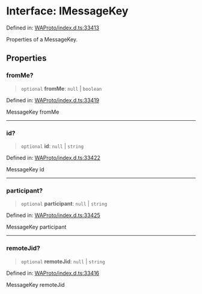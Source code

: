 # Interface: IMessageKey

Defined in: [WAProto/index.d.ts:33413](https://github.com/Fokusdotid/Baileys/blob/6a8e2076fa4119b2d5152250d579a4fbed394533/WAProto/index.d.ts#L33413)

Properties of a MessageKey.

## Properties

### fromMe?

> `optional` **fromMe**: `null` \| `boolean`

Defined in: [WAProto/index.d.ts:33419](https://github.com/Fokusdotid/Baileys/blob/6a8e2076fa4119b2d5152250d579a4fbed394533/WAProto/index.d.ts#L33419)

MessageKey fromMe

***

### id?

> `optional` **id**: `null` \| `string`

Defined in: [WAProto/index.d.ts:33422](https://github.com/Fokusdotid/Baileys/blob/6a8e2076fa4119b2d5152250d579a4fbed394533/WAProto/index.d.ts#L33422)

MessageKey id

***

### participant?

> `optional` **participant**: `null` \| `string`

Defined in: [WAProto/index.d.ts:33425](https://github.com/Fokusdotid/Baileys/blob/6a8e2076fa4119b2d5152250d579a4fbed394533/WAProto/index.d.ts#L33425)

MessageKey participant

***

### remoteJid?

> `optional` **remoteJid**: `null` \| `string`

Defined in: [WAProto/index.d.ts:33416](https://github.com/Fokusdotid/Baileys/blob/6a8e2076fa4119b2d5152250d579a4fbed394533/WAProto/index.d.ts#L33416)

MessageKey remoteJid
